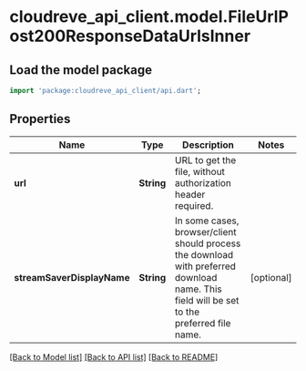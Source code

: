 # cloudreve_api_client.model.FileUrlPost200ResponseDataUrlsInner

## Load the model package
```dart
import 'package:cloudreve_api_client/api.dart';
```

## Properties
Name | Type | Description | Notes
------------ | ------------- | ------------- | -------------
**url** | **String** | URL to get the file, without authorization header required. | 
**streamSaverDisplayName** | **String** | In some cases, browser/client should process the download with preferred download name. This field will be set to the preferred file name. | [optional] 

[[Back to Model list]](../README.md#documentation-for-models) [[Back to API list]](../README.md#documentation-for-api-endpoints) [[Back to README]](../README.md)


